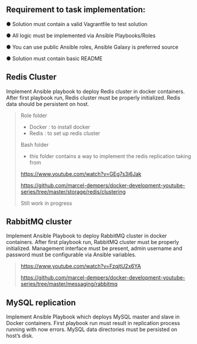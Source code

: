 
## Requirement to task implementation:
● Solution must contain a valid Vagrantfile to test solution

● All logic must be implemented via Ansible Playbooks/Roles

● You can use public Ansible roles, Ansible Galaxy is preferred source

● Solution must contain basic README

## Redis Cluster
Implement Ansible playbook to deploy Redis cluster in docker containers.
After first playbook run, Redis cluster must be properly initialized. Redis data should be
persistent on host.

> 
> Role folder
> - Docker : to install docker
> - Redis : to set up redis cluster
> 
> Bash folder
> - this folder contains a way to implement the redis replication taking from
> 
> https://www.youtube.com/watch?v=GEg7s3i6Jak
> 
> https://github.com/marcel-dempers/docker-development-youtube-series/tree/master/storage/redis/clustering
> 
> 
> Still work in progress
> 
> 


## RabbitMQ cluster
Implement Ansible Playbook to deploy RabbitMQ cluster in docker containers.
After first playbook run, RabbitMQ cluster must be properly initialized. Management interface
must be present, admin username and password must be configurable via Ansible variables.

> https://www.youtube.com/watch?v=FzqjtU2x6YA
>
> https://github.com/marcel-dempers/docker-development-youtube-series/tree/master/messaging/rabbitmq



## MySQL replication
Implement Ansible Playbook which deploys MySQL master and slave in Docker containers.
First playbook run must result in replication process running with now errors. MySQL data
directories must be persisted on host’s disk.
